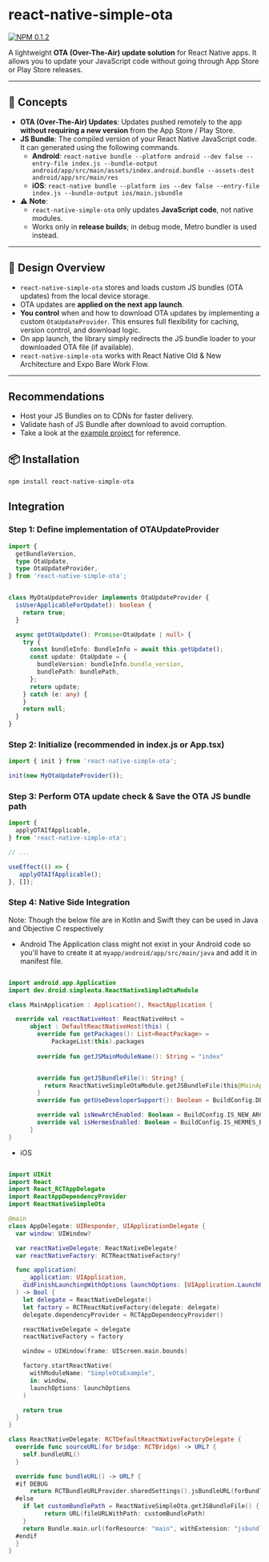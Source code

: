 # react-native-simple-ota

<p align="left">
<a href="https://www.npmjs.com/package/react-native-simple-ota">
<img alt="NPM 0.1.2" src="https://img.shields.io/badge/npm-0.1.2-brightgreen?style=for-the-badge&labelColor=red&logo=npm">
</a>
</p>

A lightweight **OTA (Over-The-Air) update solution** for React Native apps. It allows you to update your JavaScript code without going through App Store or Play Store releases.

---

## 🚀 Concepts

- **OTA (Over-The-Air) Updates**: Updates pushed remotely to the app **without requiring a new version** from the App Store / Play Store.
- **JS Bundle**: The compiled version of your React Native JavaScript code. It can generated using the following commands.
  - **Android**: `react-native bundle --platform android --dev false --entry-file index.js --bundle-output android/app/src/main/assets/index.android.bundle --assets-dest android/app/src/main/res` 
  - **iOS**: `react-native bundle --platform ios --dev false --entry-file index.js --bundle-output ios/main.jsbundle`
- ⚠️ **Note**:  
  - `react-native-simple-ota` only updates **JavaScript code**, not native modules.  
  - Works only in **release builds**; in debug mode, Metro bundler is used instead.

---

## 🧩 Design Overview

- `react-native-simple-ota` stores and loads custom JS bundles (OTA updates) from the local device storage.
- OTA updates are **applied on the next app launch**.
- **You control** when and how to download OTA updates by implementing a custom `OtaUpdateProvider`. This ensures full flexibility for caching, version control, and download logic.
- On app launch, the library simply redirects the JS bundle loader to your downloaded OTA file (if available).
- `react-native-simple-ota` works with React Native Old & New Architecture and Expo Bare Work Flow.

---

## Recommendations
- Host your JS Bundles on to CDNs for faster delivery.
- Validate hash of JS Bundle after download to avoid corruption.
- Take a look at the [example project](https://github.com/gupta-shrinath/react-native-simple-ota/tree/main/example) for reference.

## 📦 Installation

```sh
npm install react-native-simple-ota
```

## Integration

### Step 1: Define implementation of OTAUpdateProvider
```ts
import {
  getBundleVersion,
  type OtaUpdate,
  type OtaUpdateProvider,
} from 'react-native-simple-ota';


class MyOtaUpdateProvider implements OtaUpdateProvider {
  isUserApplicableForUpdate(): boolean {
    return true;
  }

  async getOtaUpdate(): Promise<OtaUpdate | null> {
    try {
      const bundleInfo: BundleInfo = await this.getUpdate();
      const update: OtaUpdate = {
        bundleVersion: bundleInfo.bundle_version,
        bundlePath: bundlePath,
      };
      return update;
    } catch (e: any) {
    }
    return null;
  }
}
```

### Step 2: Initialize (recommended in index.js or App.tsx)
```ts
import { init } from 'react-native-simple-ota';

init(new MyOtaUpdateProvider());
```

### Step 3: Perform OTA update check & Save the OTA JS bundle path
```ts
import {
  applyOTAIfApplicable,
} from 'react-native-simple-ota';

// ...

useEffect(() => {
   applyOTAIfApplicable();
}, []);
```

### Step 4: Native Side Integration
Note: Though the below file are in Kotlin and Swift they can be used in Java and Objective C respectively

- Android
The Application class might not exist in your Android code so you'll have to create it at `myapp/android/app/src/main/java` and add it in manifest file.

```kotlin

import android.app.Application
import dev.droid.simpleota.ReactNativeSimpleOtaModule

class MainApplication : Application(), ReactApplication {

  override val reactNativeHost: ReactNativeHost =
      object : DefaultReactNativeHost(this) {
        override fun getPackages(): List<ReactPackage> =
            PackageList(this).packages
            
        override fun getJSMainModuleName(): String = "index"


        override fun getJSBundleFile(): String? {
          return ReactNativeSimpleOtaModule.getJSBundleFile(this@MainApplication) ?: super.getJSBundleFile()
        }
        override fun getUseDeveloperSupport(): Boolean = BuildConfig.DEBUG

        override val isNewArchEnabled: Boolean = BuildConfig.IS_NEW_ARCHITECTURE_ENABLED
        override val isHermesEnabled: Boolean = BuildConfig.IS_HERMES_ENABLED
      }
}      
```

- iOS
```swift

import UIKit
import React
import React_RCTAppDelegate
import ReactAppDependencyProvider
import ReactNativeSimpleOta

@main
class AppDelegate: UIResponder, UIApplicationDelegate {
  var window: UIWindow?

  var reactNativeDelegate: ReactNativeDelegate?
  var reactNativeFactory: RCTReactNativeFactory?

  func application(
    _ application: UIApplication,
    didFinishLaunchingWithOptions launchOptions: [UIApplication.LaunchOptionsKey: Any]? = nil
  ) -> Bool {
    let delegate = ReactNativeDelegate()
    let factory = RCTReactNativeFactory(delegate: delegate)
    delegate.dependencyProvider = RCTAppDependencyProvider()

    reactNativeDelegate = delegate
    reactNativeFactory = factory

    window = UIWindow(frame: UIScreen.main.bounds)

    factory.startReactNative(
      withModuleName: "SimpleOtaExample",
      in: window,
      launchOptions: launchOptions
    )

    return true
  }
}

class ReactNativeDelegate: RCTDefaultReactNativeFactoryDelegate {
  override func sourceURL(for bridge: RCTBridge) -> URL? {
    self.bundleURL()
  }

  override func bundleURL() -> URL? {
  #if DEBUG
      return RCTBundleURLProvider.sharedSettings().jsBundleURL(forBundleRoot: "index")
  #else
    if let customBundlePath = ReactNativeSimpleOta.getJSBundleFile() {
          return URL(fileURLWithPath: customBundlePath)
    }
    return Bundle.main.url(forResource: "main", withExtension: "jsbundle")
  #endif
  }
}

````